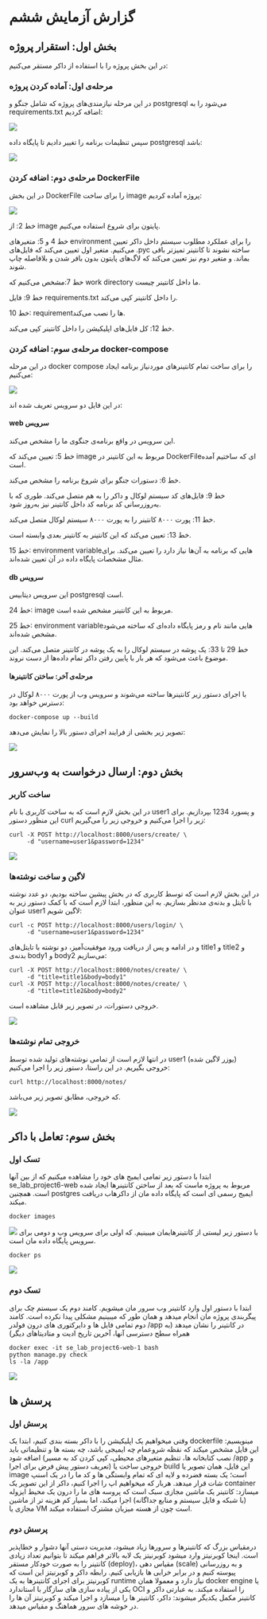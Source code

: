 # گزارش آزمایش ششم 

##  بخش اول: استقرار پروژه

در این بخش پروژه را با استفاده از داکر مستقر می‌کنیم:

### مرحله‌ی اول: آماده کردن پروژه
در این مرحله نیازمندی‌های پروژه که شامل جنگو و postgresql می‌شود را به requirements.txt اضافه کردیم:

![](static/requirements.png)

سپس تنظیمات برنامه را تغییر دادیم تا پایگاه داده postgresql باشد:

![](static/settings_database.png)

### مرحله‌ی دوم: اضافه کردن DockerFile
در این بخش DockerFile را برای ساخت image پروژه آماده کردیم:

![](static/dockerfile.png)

خط 2: از image پایتون برای شروع استفاده می‌کنیم.

خط 4 و 5: متغیرهای environment را برای عملکرد مطلوب سیستم داخل داکر تعیین می‌کنیم. متغیر اول تعیین می‌کند که فایل‌های .pyc ساخته نشوند تا کانتینر تمیزتر باقی بماند. و متغیر دوم نیز تعیین می‌کند که لاگ‌های پایتون بدون بافر شدن و بلافاصله چاپ شوند.

خط 7:مشخص می‌کنیم که work directory ما داخل کانتینر چیست.

خط 9: فایل requirements.txt را داخل کانتینر کپی می‌کند.

خط 10: requirementها را نصب می‌کند.

خط 12: کل فایل‌های اپلیکیشن را داخل کانتینر کپی می‌کند.

### مرحله‌ی سوم: اضافه کردن docker-compose
در این مرحله docker compose را برای ساخت تمام کانتینرهای موردنیاز برنامه ایجاد می‌کنیم:

![](static/docker_compose.png)

در این فایل دو سرویس تعریف شده اند:

#### web سرویس
این سرویس در واقع برنامه‌ی جنگوی ما را مشخص می‌کند.

خط 5: تعیین می‌کند که image مربوط به این کانتینر در DockerFileای که ساختیم آمده است.

خط 6: دستورات جنگو برای شروع برنامه را مشخص می‌کند.

خط 9: فایل‌های کد سیستم لوکال و داکر را به هم متصل می‌کند. طوری که با به‌روزرسانی کد برنامه کد داخل کانتینر نیز به‌روز شود.

خط 11: پورت ۸۰۰۰ کانتینر را به پورت ۸۰۰۰ سیستم لوکال متصل می‌کند.

خط 13: تعیین می‌کند که این کانتینر به کانتینر بعدی وابسته است.

خط 15: environment variableهایی که برنامه به آن‌ها نیاز دارد را تعیین می‌کند. برای مثال مشخصات پایگاه داده در آن تعیین شده‌اند.

#### db سرویس
این سرویس دیتابیس postgresql است.

خط 24: image مربوط به این کانتینر مشخص شده است.

خط 25: environment variableهایی مانند نام و رمز پایگاه داده‌ای که ساخته می‌شود مشخص شده‌اند.

خط 29 تا 33: یک پوشه در سیستم لوکال را به یک پوشه در کانتینر متصل می‌کند. این موضوع باعث می‌شود که هر بار با پایین رفتن داکر تمام داده‌ها از دست نروند.

#### مرحله‌ی آخر: ساختن کانتینرها
با اجرای دستور زیر کانتینرها ساخته می‌شوند و سرویس وب از پورت ۸۰۰۰ لوکال در دسترس خواهد بود:

```shell
docker-compose up --build
```

تصویر زیر بخشی از فرایند اجرای دستور بالا را نمایش می‌دهد:

![](static/docker_compose_build.png)


## بخش دوم: ارسال درخواست به وب‌سرور

### ساخت کاربر
در این بخش لازم است که به ساخت کاربری با نام user1 و پسورد 1234 بپردازیم. برای این منظور دستور curl زیر را اجرا می‌کنیم و خروجی زیر را می‌گیریم:

```
curl -X POST http://localhost:8000/users/create/ \
     -d "username=user1&password=1234"
```


![](static/Make_user1.png)



### لاگین و ساخت نوشته‌ها
در این بخش لازم است که توسط کاربری که در بخش پیشین ساخته بودیم، دو عدد نوشته با تایتل و بدنه‌ی مدنظر بسازیم. به این منظور، ابتدا لازم است که با کمک دستور زیر به عنوان user1 لاگین شویم:

```
curl -c POST http://localhost:8000/users/login/ \
     -d "username=user1&password=1234"
```
و در ادامه و پس از دریافت ورود موفقیت‌آمیز، دو نوشته با تایتل‌های title1 و title2 و بدنه‌ی body1 و body2 می‌سازیم:

```
curl -X POST http://localhost:8000/notes/create/ \
     -d "title=title1&body=body1"
curl -X POST http://localhost:8000/notes/create/ \
     -d "title=title2&body=body2"
```

خروجی دستورات، در تصویر زیر قابل مشاهده است.


![](static/Make_Notes.png)




### خروجی تمام نوشته‌ها
در انتها لازم است از تمامی نوشته‌‌های تولید شده توسط user1 (یوزر لاگین شده) خروجی بگیریم. در این راستا، دستور زیر را اجرا می‌کنیم:


```
curl http://localhost:8000/notes/
```
که خروجی، مطابق تصویر زیر می‌باشد.


![](static/All_Notes.png)





## بخش سوم: تعامل با داکر 
### تسک اول 
ابتدا با دستور زیر تمامی ایمیج های خود را مشاهده میکنیم که از بین آنها se_lab_project6-web مربوط به پروژه ماست که بعد از ساختن کانتینرها ایجاد شده است.
همچنین postgres ایمیج رسمی ای است که پایگاه داده مان از داکرهاب دریافت میکند.
```shell
docker images
```
![](static/docker_images.PNG)
با دستور زیر لیستی از کانتینرهایمان میبینیم. که اولی برای سرویس وب و دومی برای سرویس پایگاه داده مان است.
```shell
docker ps
```
![](static/docker_ps.PNG)
### تسک دوم 
ابتدا با دستور اول وارد کانتینر وب سرور مان میشویم.
کامند دوم یک سیستم چک برای پیگربندی پروژه مان انجام میدهد و همان طور که میبینیم مشکلی پیدا نکرده است.
کامند دوم تمامی فایل ها و دایرکتوری های درون فولدر /app در کانتینر را نشان میدهد (به همراه سطح دسترسی آنها، آخرین تاریخ ادیت و متادیتاهای دیگر)
```shell
docker exec -it se_lab_project6-web-1 bash
python manage.py check
ls -la /app
```
![](static/webcontainer_commands.PNG)

## پرسش ها 
### پرسش اول 
وقتی میخواهیم یک اپلیکیشن را با داکر بسته بندی کنیم، ابتدا یک dockerfile مینویسیم:
این فایل مشخص میکند که نقظه شروعمام چه ایمیجی باشد، چه بسته ها و تنظیماتی باید اضافه شود (نصب کتابخانه ها، تنظبم متغیرهای محیطی، کپی کردن کد به مسیر /app و تعریف دستور پیش فرض برای اجرا)
خروجی ساخت یا build این فایل، همان تصویر یا image است؛ یک بسته فضرده و لایه ای که تمام وابستگی ها و کد ما را در یک اسنپ شات قرار میدهد.
هربار که میخواهیم اپ را اجرا کنیم، داکر از این تصویر یک container میسازد: کانتینر یک ماشین مجازی سبک است که پروسه های ما را درون یک محیط ایزوله (با شبکه و فایل سیستم و منابع جداگانه) اجرا میکند، اما بسیار کم هزینه تر از ماشین مجازی یا VM است چون از هسته میزبان مشترک استفاده میکند.

### پرسش دوم 
درمقیاس بزرگ که کانتینرها و سرورها زیاد میشود، مدیریت دستی آنها دشوار و خطاپذیر است. اینجا کوبرنیتز وارد میشود
کوبرنیتز یک لابه بالاتر فراهم میکند تا بتوانیم تعداد زیادی کانتینر را به صورت خودکار مستقر (deploy)، مقیاس دهی (scale) و به روزرسانی پیوسته کنیم و در برابر خرابی ها بازیابی کنیم.
رابطه داکر و کوبرنیتز این است که کوبرنیتز برای اجرای کانتینرها به یک runtime نیاز دارد و معمولا همان docker engine یا یکی از پیاده سازی های سازگار با استاندارد OCI را استفاده میکند. به عبارتی داکر و کانتینر مکمل یکدیگر میشوند: داکر، کانتینر ها را میسازد و اجرا میکند و کوبرنیتز آن ها را در خوشه های سرور هماهنگ و مقیاس میدهد.
